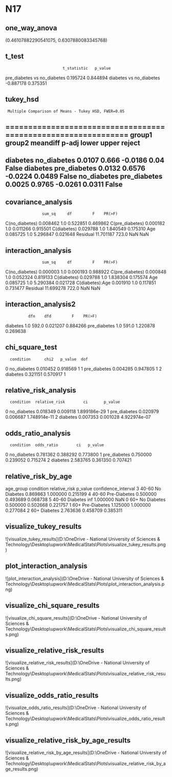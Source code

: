 # N17

## one_way_anova

(0.46107882290541075, 0.6307880083345768)

## t_test

                             t_statistic   p_value
pre_diabetes vs no_diabetes     0.195724  0.844894
diabetes vs no_diabetes        -0.887178  0.375351

## tukey_hsd

     Multiple Comparison of Means - Tukey HSD, FWER=0.05      
==============================================================
   group1      group2    meandiff p-adj   lower  upper  reject
--------------------------------------------------------------
   diabetes  no_diabetes   0.0107  0.666 -0.0186   0.04  False
   diabetes pre_diabetes   0.0132 0.6576 -0.0224 0.0489  False
no_diabetes pre_diabetes   0.0025 0.9765 -0.0261 0.0311  False
--------------------------------------------------------------

## covariance_analysis

                    sum_sq     df         F    PR(>F)
C(no_diabetes)    0.008462    1.0  0.522851  0.469862
C(pre_diabetes)   0.000182    1.0  0.011266  0.915501
C(diabetes)       0.029788    1.0  1.840549  0.175310
Age               0.085725    1.0  5.296847  0.021648
Residual         11.701187  723.0       NaN       NaN

## interaction_analysis

                    sum_sq     df         F    PR(>F)
C(no_diabetes)    0.000003    1.0  0.000193  0.988922
C(pre_diabetes)   0.000848    1.0  0.052324  0.819133
C(diabetes)       0.029788    1.0  1.838304  0.175574
Age               0.085725    1.0  5.290384  0.021728
C(diabetes):Age   0.001910    1.0  0.117851  0.731477
Residual         11.699278  722.0       NaN       NaN

## interaction_analysis2

              dfn    dfd         F    PR(>F)
diabetes      1.0  592.0  0.021207  0.884266
pre_diabetes  1.0  591.0  1.220878  0.269638

## chi_square_test

      condition      chi2   p_value  dof
0   no_diabetes  0.010452  0.918569    1
1  pre_diabetes  0.004285  0.947805    1
2      diabetes  0.321151  0.570917    1

## relative_risk_analysis

      condition  relative_risk        ci       p_value
0   no_diabetes       0.018349  0.009118  1.899186e-29
1  pre_diabetes       0.020979  0.006687  1.748914e-11
2      diabetes       0.007353  0.001028  4.922974e-07

## odds_ratio_analysis

      condition  odds_ratio        ci   p_value
0   no_diabetes    0.781362  0.388292  0.773800
1  pre_diabetes    0.750000  0.239052  0.715274
2      diabetes    2.583765  0.361350  0.707421

## relative_risk_by_age

  age_group     condition  relative_risk   p_value  confidence_interval
3     40-60   No Diabetes       0.869863  1.000000             0.215199
4     40-60  Pre-Diabetes       0.500000  0.493689             0.068738
5     40-60      Diabetes            inf  1.000000                  NaN
0       60+   No Diabetes       0.500000  0.502668             0.221757
1       60+  Pre-Diabetes       1.125000  1.000000             0.277084
2       60+      Diabetes       2.763636  0.458709             0.385311

## visualize_tukey_results

![visualize_tukey_results](D:\OneDrive - National University of Sciences & Technology\Desktop\upwork\MedicalStats\Plots\visualize_tukey_results.png)

## plot_interaction_analysis

![plot_interaction_analysis](D:\OneDrive - National University of Sciences & Technology\Desktop\upwork\MedicalStats\Plots\plot_interaction_analysis.png)

## visualize_chi_square_results

![visualize_chi_square_results](D:\OneDrive - National University of Sciences & Technology\Desktop\upwork\MedicalStats\Plots\visualize_chi_square_results.png)

## visualize_relative_risk_results

![visualize_relative_risk_results](D:\OneDrive - National University of Sciences & Technology\Desktop\upwork\MedicalStats\Plots\visualize_relative_risk_results.png)

## visualize_odds_ratio_results

![visualize_odds_ratio_results](D:\OneDrive - National University of Sciences & Technology\Desktop\upwork\MedicalStats\Plots\visualize_odds_ratio_results.png)

## visualize_relative_risk_by_age_results

![visualize_relative_risk_by_age_results](D:\OneDrive - National University of Sciences & Technology\Desktop\upwork\MedicalStats\Plots\visualize_relative_risk_by_age_results.png)

